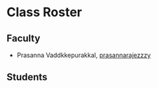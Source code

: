 # Class Roster

## Faculty

- Prasanna Vaddkkepurakkal, [prasannarajezzzy](https://github.com/prasannarajezzzy/SDM-Spring2023)


## Students

